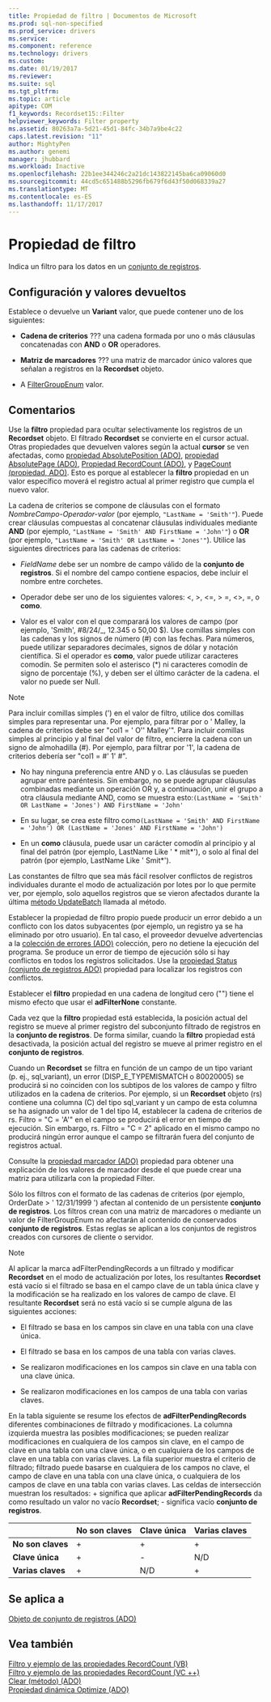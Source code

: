 ```yaml
---
title: Propiedad de filtro | Documentos de Microsoft
ms.prod: sql-non-specified
ms.prod_service: drivers
ms.service: 
ms.component: reference
ms.technology: drivers
ms.custom: 
ms.date: 01/19/2017
ms.reviewer: 
ms.suite: sql
ms.tgt_pltfrm: 
ms.topic: article
apitype: COM
f1_keywords: Recordset15::Filter
helpviewer_keywords: Filter property
ms.assetid: 80263a7a-5d21-45d1-84fc-34b7a9be4c22
caps.latest.revision: "11"
author: MightyPen
ms.author: genemi
manager: jhubbard
ms.workload: Inactive
ms.openlocfilehash: 22b1ee344246c2a21dc143822145ba6ca09060d0
ms.sourcegitcommit: 44cd5c651488b5296fb679f6d43f50d068339a27
ms.translationtype: MT
ms.contentlocale: es-ES
ms.lasthandoff: 11/17/2017
---
```

# <a name="filter-property"></a>Propiedad de filtro
Indica un filtro para los datos en un [conjunto de registros](../../../ado/reference/ado-api/recordset-object-ado.md).  
  
## <a name="settings-and-return-values"></a>Configuración y valores devueltos  
 Establece o devuelve un **Variant** valor, que puede contener uno de los siguientes:  
  
-   **Cadena de criterios** ??? una cadena formada por uno o más cláusulas concatenadas con **AND** o **OR** operadores.  
  
-   **Matriz de marcadores** ??? una matriz de marcador único valores que señalan a registros en la **Recordset** objeto.  
  
-   A [FilterGroupEnum](../../../ado/reference/ado-api/filtergroupenum.md) valor.  
  
## <a name="remarks"></a>Comentarios  
 Use la **filtro** propiedad para ocultar selectivamente los registros de un **Recordset** objeto. El filtrado **Recordset** se convierte en el cursor actual. Otras propiedades que devuelven valores según la actual **cursor** se ven afectadas, como [propiedad AbsolutePosition (ADO)](../../../ado/reference/ado-api/absoluteposition-property-ado.md), [propiedad AbsolutePage (ADO)](../../../ado/reference/ado-api/absolutepage-property-ado.md), [ Propiedad RecordCount (ADO)](../../../ado/reference/ado-api/recordcount-property-ado.md), y [PageCount (propiedad, ADO)](../../../ado/reference/ado-api/pagecount-property-ado.md). Esto es porque al establecer la **filtro** propiedad en un valor específico moverá el registro actual al primer registro que cumpla el nuevo valor.  
  
 La cadena de criterios se compone de cláusulas con el formato *NombreCampo-Operador-valor* (por ejemplo, `"LastName = 'Smith'"`). Puede crear cláusulas compuestas al concatenar cláusulas individuales mediante **AND** (por ejemplo, `"LastName = 'Smith' AND FirstName = 'John'"`) o **OR** (por ejemplo, `"LastName = 'Smith' OR LastName = 'Jones'"`). Utilice las siguientes directrices para las cadenas de criterios:  
  
-   *FieldName* debe ser un nombre de campo válido de la **conjunto de registros**. Si el nombre del campo contiene espacios, debe incluir el nombre entre corchetes.  
  
-   Operador debe ser uno de los siguientes valores: \<, >, \<=, > =, <>, =, o **como**.  
  
-   Valor es el valor con el que comparará los valores de campo (por ejemplo, 'Smith', #8/24/&#95;, 12.345 o 50,00 $). Use comillas simples con las cadenas y los signos de número (#) con las fechas. Para números, puede utilizar separadores decimales, signos de dólar y notación científica. Si el operador es **como**, valor puede utilizar caracteres comodín. Se permiten solo el asterisco (*) ni caracteres comodín de signo de porcentaje (%), y deben ser el último carácter de la cadena. el valor no puede ser Null.  
  
> [!NOTE]
>  Para incluir comillas simples (') en el valor de filtro, utilice dos comillas simples para representar una. Por ejemplo, para filtrar por o ' Malley, la cadena de criterios debe ser "col1 = ' O'' Malley'". Para incluir comillas simples al principio y al final del valor de filtro, encierre la cadena con un signo de almohadilla (#). Por ejemplo, para filtrar por '1', la cadena de criterios debería ser "col1 = #' 1' #".  
  
-   No hay ninguna preferencia entre AND y o. Las cláusulas se pueden agrupar entre paréntesis. Sin embargo, no se puede agrupar cláusulas combinadas mediante un operación OR y, a continuación, unir el grupo a otra cláusula mediante AND, como se muestra esto:`(LastName = 'Smith' OR LastName = 'Jones') AND FirstName = 'John'`  
  
-   En su lugar, se crea este filtro como`(LastName = 'Smith' AND FirstName = 'John') OR (LastName = 'Jones' AND FirstName = 'John')`  
  
-   En un **como** cláusula, puede usar un carácter comodín al principio y al final del patrón (por ejemplo, LastName Like ' * mit\*'), o solo al final del patrón (por ejemplo, LastName Like ' Smit\*').  
  
 Las constantes de filtro que sea más fácil resolver conflictos de registros individuales durante el modo de actualización por lotes por lo que permite ver, por ejemplo, solo aquellos registros que se vieron afectados durante la última [método UpdateBatch](../../../ado/reference/ado-api/updatebatch-method.md) llamada al método.  
  
 Establecer la propiedad de filtro propio puede producir un error debido a un conflicto con los datos subyacentes (por ejemplo, un registro ya se ha eliminado por otro usuario). En tal caso, el proveedor devuelve advertencias a la [colección de errores (ADO)](../../../ado/reference/ado-api/errors-collection-ado.md) colección, pero no detiene la ejecución del programa. Se produce un error de tiempo de ejecución sólo si hay conflictos en todos los registros solicitados. Use la [propiedad Status (conjunto de registros ADO)](../../../ado/reference/ado-api/status-property-ado-recordset.md) propiedad para localizar los registros con conflictos.  
  
 Establecer el **filtro** propiedad en una cadena de longitud cero ("") tiene el mismo efecto que usar el **adFilterNone** constante.  
  
 Cada vez que la **filtro** propiedad está establecida, la posición actual del registro se mueve al primer registro del subconjunto filtrado de registros en la **conjunto de registros**. De forma similar, cuando la **filtro** propiedad está desactivada, la posición actual del registro se mueve al primer registro en el **conjunto de registros**.  
  
 Cuando un **Recordset** se filtra en función de un campo de un tipo variant (p. ej., sql_variant), un error (DISP_E_TYPEMISMATCH o 80020005) se producirá si no coinciden con los subtipos de los valores de campo y filtro utilizados en la cadena de criterios. Por ejemplo, si un **Recordset** objeto (rs) contiene una columna (C) del tipo sql_variant y un campo de esta columna se ha asignado un valor de 1 del tipo I4, establecer la cadena de criterios de rs. Filtro = "C = 'A'" en el campo se producirá el error en tiempo de ejecución. Sin embargo, rs. Filtro = "C = 2" aplicado en el mismo campo no producirá ningún error aunque el campo se filtrarán fuera del conjunto de registros actual.  
  
 Consulte la [propiedad marcador (ADO)](../../../ado/reference/ado-api/bookmark-property-ado.md) propiedad para obtener una explicación de los valores de marcador desde el que puede crear una matriz para utilizarla con la propiedad Filter.  
  
 Sólo los filtros con el formato de las cadenas de criterios (por ejemplo, OrderDate > ' 12/31/1999 ') afectan al contenido de un persistente **conjunto de registros**. Los filtros crean con una matriz de marcadores o mediante un valor de FilterGroupEnum no afectarán al contenido de conservados **conjunto de registros**. Estas reglas se aplican a los conjuntos de registros creados con cursores de cliente o servidor.  
  
> [!NOTE]
>  Al aplicar la marca adFilterPendingRecords a un filtrado y modificar **Recordset** en el modo de actualización por lotes, los resultantes **Recordset** está vacío si el filtrado se basa en el campo clave de un tabla única clave y la modificación se ha realizado en los valores de campo de clave. El resultante **Recordset** será no está vacío si se cumple alguna de las siguientes acciones:  
  
-   El filtrado se basa en los campos sin clave en una tabla con una clave única.  
  
-   El filtrado se basa en los campos de una tabla con varias claves.  
  
-   Se realizaron modificaciones en los campos sin clave en una tabla con una clave única.  
  
-   Se realizaron modificaciones en los campos de una tabla con varias claves.  
  
 En la tabla siguiente se resume los efectos de **adFilterPendingRecords** diferentes combinaciones de filtrado y modificaciones. La columna izquierda muestra las posibles modificaciones; se pueden realizar modificaciones en cualquiera de los campos sin clave, en el campo de clave en una tabla con una clave única, o en cualquiera de los campos de clave en una tabla con varias claves. La fila superior muestra el criterio de filtrado; filtrado puede basarse en cualquiera de los campos no clave, el campo de clave en una tabla con una clave única, o cualquiera de los campos de clave en una tabla con varias claves. Las celdas de intersección muestran los resultados: + significa que aplicar **adFilterPendingRecords** da como resultado un valor no vacío **Recordset**; - significa vacío **conjunto de registros**.  
  
||No son claves|Clave única|Varias claves|  
|-|--------------|----------------|-------------------|  
|**No son claves**|+|+|+|  
|**Clave única**|+|-|N/D|  
|**Varias claves**|+|N/D|+|  
  
## <a name="applies-to"></a>Se aplica a  
 [Objeto de conjunto de registros (ADO)](../../../ado/reference/ado-api/recordset-object-ado.md)  
  
## <a name="see-also"></a>Vea también  
 [Filtro y ejemplo de las propiedades RecordCount (VB)](../../../ado/reference/ado-api/filter-and-recordcount-properties-example-vb.md)   
 [Filtro y ejemplo de las propiedades RecordCount (VC ++)](../../../ado/reference/ado-api/filter-and-recordcount-properties-example-vc.md)   
 [Clear (método) (ADO)](../../../ado/reference/ado-api/clear-method-ado.md)   
 [Propiedad dinámica Optimize (ADO)](../../../ado/reference/ado-api/optimize-property-dynamic-ado.md)
